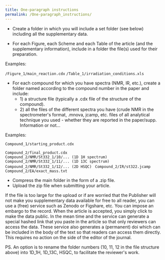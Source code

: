 ```yaml
---
title: One-paragraph instructions
permalink: /One-paragraph_instructions/
---
```


-   Create a folder in which you will include a set folder (see below)
    including all the supplementary data.

<!-- -->

-   For each Figure, each Scheme and each Table of the article (and the
    supplementary information), include in a folder the file(s) used for
    their preparation.

Examples:

`/Figure_1/main_reaction.cdx`
`/Table_1/irradiation_conditions.xls`

-   For each compound for which you have spectra (NMR, IR, etc.), create
    a folder named according to the compound number in the paper and
    include:
    -   1\) a structure file (typically a .cdx file of the structure of
        the compound).
    -   2\) all the files of the different spectra you have (crude NMR
        in the spectrometer's format, .mnova, jcamp, etc. files of all
        analytical technique you used - whether they are reported in the
        paper/supp. Information or not...

Examples:

`Compound_1/starting_product.cdx`

`Compound_2/final_product.cdx`
`Compound_2/NMR/St332_1/10/... (1D 1H spectrum)`
`Compound_2/NMR/St332_1/11/... (1D 13C spectrum)`
`Compound_2/NMR/St332_1/12/... (2D HSQC) `
`Compound_2/IR/st322.jcamp `
`Compound_2/EA/exact_mass.txt`

-   Compress the main folder in the form of a .zip file.
-   Upload the zip file when submitting your article.

If the file is too large for the upload or if are worried that the
Publisher will not make you supplementary data available for free to all
reader, you can use a (free) service such as Zenodo or Figshare, etc.
You can impose an embargo to the record. When the article is accepted,
you simply click to make the data public. In the mean time and the
service can generate a special hashed link that you paste in the article
so that only reviewers can access the data. These service also generates
a (permanent) doi which can be included in the body of the text so that
readers can access them directly. This requires no action on the side of
the editor of the journal.

PS. An option is to rename the folder numbers (10, 11, 12 in the file
structure above) into 1D_1H, 1D_13C, HSQC, to facilitate the reviewer's
work.